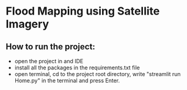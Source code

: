 # Flood Mapping using Satellite Imagery
## How to run the project:
- open the project in and IDE
- install all the packages in the requirements.txt file
- open terminal, cd to the project root directory, write "streamlit run Home.py" in the terminal and press Enter.
